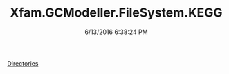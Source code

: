 ﻿---
title: Xfam.GCModeller.FileSystem.KEGG
date: 6/13/2016 6:38:24 PM
---

[Directories](T-Xfam.GCModeller.FileSystem.KEGG.Directories.html)
